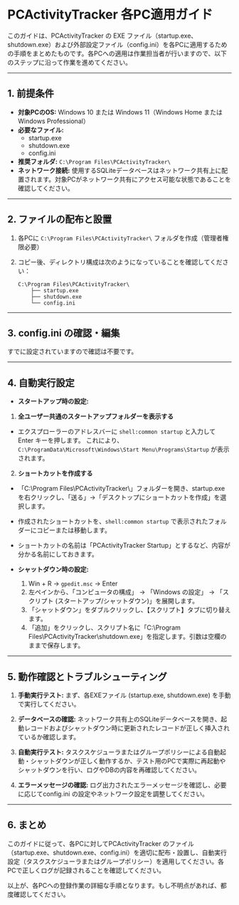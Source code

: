 # PCActivityTracker 各PC適用ガイド

このガイドは、PCActivityTracker の EXE ファイル（startup.exe、shutdown.exe）および外部設定ファイル（config.ini）を各PCに適用するための手順をまとめたものです。各PCへの適用は作業担当者が行いますので、以下のステップに沿って作業を進めてください。

---

## 1. 前提条件

- **対象PCのOS:**
  Windows 10 または Windows 11（Windows Home または Windows Professional）
- **必要なファイル:**
  - startup.exe
  - shutdown.exe
  - config.ini
- **推奨フォルダ:**
  `C:\Program Files\PCActivityTracker\`
- **ネットワーク接続:**
  使用するSQLiteデータベースはネットワーク共有上に配置されます。対象PCがネットワーク共有にアクセス可能な状態であることを確認してください。

---

## 2. ファイルの配布と設置

1. 各PCに `C:\Program Files\PCActivityTracker\` フォルダを作成（管理者権限必要）

2. コピー後、ディレクトリ構成は次のようになっていることを確認してください：

   ```
   C:\Program Files\PCActivityTracker\
       ├── startup.exe
       ├── shutdown.exe
       └── config.ini
   ```

---

## 3. config.ini の確認・編集
   すでに設定されていますので確認は不要です。

---

## 4. 自動実行設定

- **スタートアップ時の設定:**

1. **全ユーザー共通のスタートアップフォルダーを表示する**
- エクスプローラーのアドレスバーに `shell:common startup` と入力して Enter キーを押します。
  これにより、`C:\ProgramData\Microsoft\Windows\Start Menu\Programs\Startup` が表示されます。

2. **ショートカットを作成する**
- 「C:\Program Files\PCActivityTracker\」フォルダーを開き、startup.exe を右クリックし、「送る」→「デスクトップにショートカットを作成」を選択します。
- 作成されたショートカットを、`shell:common startup` で表示されたフォルダーにコピーまたは移動します。
- ショートカットの名前は「PCActivityTracker Startup」とするなど、内容が分かる名前にしておきます。


- **シャットダウン時の設定:**
  1. Win + R → `gpedit.msc` → Enter
  2. 左ペインから、「コンピュータの構成」 → 「Windows の設定」 → 「スクリプト (スタートアップ/シャットダウン)」を展開します。
  5. 「シャットダウン」をダブルクリックし、【スクリプト】タブに切り替えます。
  6. 「追加」をクリックし、スクリプト名に「C:\Program Files\PCActivityTracker\shutdown.exe」を指定します。引数は空欄のままで保存します。

---

## 5. 動作確認とトラブルシューティング

1. **手動実行テスト:**
   まず、各EXEファイル (startup.exe, shutdown.exe) を手動で実行してください。

2. **データベースの確認:**
   ネットワーク共有上のSQLiteデータベースを開き、起動レコードおよびシャットダウン時に更新されたレコードが正しく挿入されているか確認します。

3. **自動実行テスト:**
   タスクスケジューラまたはグループポリシーによる自動起動・シャットダウンが正しく動作するか、テスト用のPCで実際に再起動やシャットダウンを行い、ログやDBの内容を再確認してください。

4. **エラーメッセージの確認:**
   ログ出力されたエラーメッセージを確認し、必要に応じてconfig.ini の設定やネットワーク設定を調整してください。

---

## 6. まとめ

このガイドに従って、各PCに対してPCActivityTracker のファイル（startup.exe、shutdown.exe、config.ini）を適切に配布・設置し、自動実行設定（タスクスケジューラまたはグループポリシー）を適用してください。各PCで正しくログが記録されることを確認してください。

以上が、各PCへの登録作業の詳細な手順となります。もし不明点があれば、都度確認してください。